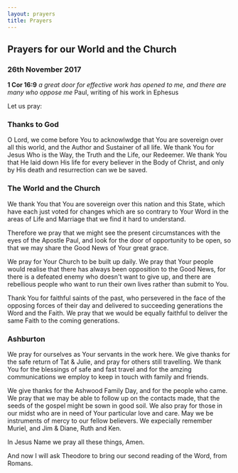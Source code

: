 ```yaml
---
layout: prayers
title: Prayers
---
```


## Prayers for our World and the Church 
### 26th November 2017
__1 Cor 16:9__ _a great door for effective work has opened to me, and there are many who oppose me_ 
Paul, writing of his work in Ephesus  

Let us pray:
### Thanks to God
O Lord, we come before You to acknowlwdge that You are sovereign over all this world, and the Author and Sustainer of all life. We thank You for Jesus Who is the Way, the Truth and the Life, our Redeemer. We thank You that He laid down His life for every believer in the Body of Christ, and only by His death and resurrection can we be saved.

### The World and the Church
We thank You that You are sovereign over this nation and this State, which have each just voted for changes which are so contrary to Your Word in the areas of Life and Marriage that we find it hard to understand. 

Therefore we pray that we might see the present circumstances with the eyes of the Apostle Paul, and look for the door of opportunity to be open, so that we may share the Good News of Your great grace. 

We pray for Your Church to be built up daily. We pray that Your people would realise that there has always been opposition to the Good News, for there is a defeated enemy who doesn't want to give up, and there are rebellious people who want to run their own lives rather than submit to You.  

Thank You for faithful saints of the past, who persevered in the face of the opposing forces of their day and delivered to succeeding generations the Word and the Faith. We pray that we would be equally faithful to deliver the same Faith to the coming generations.

### Ashburton
We pray for ourselves as Your servants in the work here. We give thanks for the safe return of Tat & Julie, and pray for others still travelling. We thank You for the blessings of safe and fast travel and for the amzing communications we employ to keep in touch with family and friends. 

We give thanks for the Ashwood Family Day, and for the people who came. We pray that we may be able to follow up on the contacts made, that the seeds of the gospel might be sown in good soil. 
We also pray for those in our midst who are in need of Your particular love and care. May we be instruments of mercy to our fellow believers. We expecially remember Muriel, and Jim & Diane, Ruth and Ken.

In Jesus Name we pray all these things, Amen.

And now I will ask Theodore to bring our second reading of the Word, from Romans.

